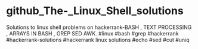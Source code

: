 # github_The-_Linux_Shell_solutions
Solutions to linux shell problems on hackerrank-BASH , TEXT PROCESSING , ARRAYS IN BASH , GREP SED AWK.
#linux 
#bash
#grep
#hackerrank
#hackerrank-solutions
#hackerrank linux solutions
#echo
#sed
#cut
#uniq
